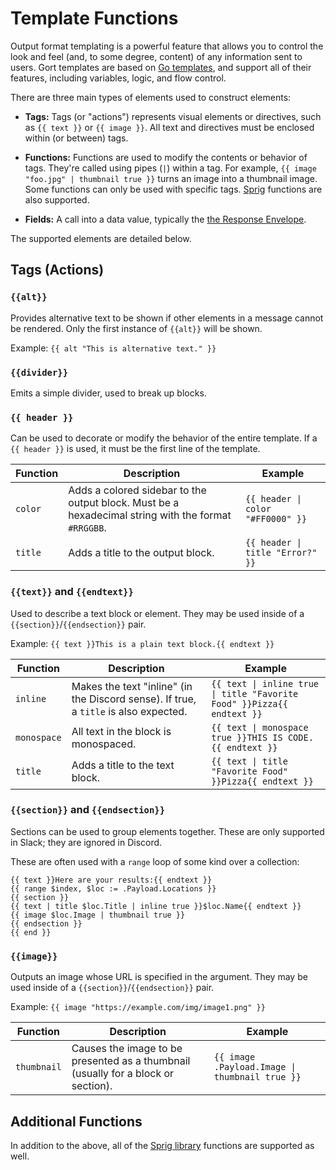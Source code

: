 # Template Functions

Output format templating is a powerful feature that allows you to control the look and feel (and, to some degree, content) of any information sent to users. Gort templates are based on [Go templates](https://pkg.go.dev/text/template), and support all of their features, including variables, logic, and flow control.

There are three main types of elements used to construct elements:

* **Tags:** Tags (or "actions") represents visual elements or directives, such as `{{ text }}` or `{{ image }}`. All text and directives must be enclosed within (or between) tags.

* **Functions:** Functions are used to modify the contents or behavior of tags. They're called using pipes (`|`) within a tag. For example, `{{ image "foo.jpg" | thumbnail true }}` turns an image into a thumbnail image. Some functions can only be used with specific tags. [Sprig](https://masterminds.github.io/sprig/) functions are also supported.

* **Fields:** A call into a data value, typically the [the Response Envelope](templates-response-envelope.md).

The supported elements are detailed below.

## Tags (Actions)

### `{{alt}}`

Provides alternative text to be shown if other elements in a message cannot be rendered. Only the first instance of `{{alt}}` will be shown.

Example: `{{ alt "This is alternative text." }}`

### `{{divider}}`

Emits a simple divider, used to break up blocks. 

### `{{ header }}`

Can be used to decorate or modify the behavior of the entire template. If a `{{ header }}` is used, it must be the first line of the template.

| Function    | Description | Example |
| ----------- | ----------- | ------- |
| `color`     | Adds a colored sidebar to the output block. Must be a hexadecimal string with the format `#RRGGBB`. | `{{ header \| color "#FF0000" }}` |
| `title`     | Adds a title to the output block. | `{{ header \| title "Error?" }}` |


### `{{text}}` and `{{endtext}}`

Used to describe a text block or element. They may be used inside of a  `{{section}}`/`{{endsection}}` pair.

Example: `{{ text }}This is a plain text block.{{ endtext }}`

| Function    | Description | Example |
| ----------- | ----------- | ------- |
| `inline`    | Makes the text "inline" (in the Discord sense). If true, a `title` is also expected. | `{{ text \| inline true \| title "Favorite Food" }}Pizza{{ endtext }}` |
| `monospace` | All text in the block is monospaced. | `{{ text \| monospace true }}THIS IS CODE.{{ endtext }}` |
| `title`     | Adds a title to the text block.  | `{{ text \| title "Favorite Food" }}Pizza{{ endtext }}` |


### `{{section}}` and `{{endsection}}`

Sections can be used to group elements together. These are only supported in Slack; they are ignored in Discord.

These are often used with a `range` loop of some kind over a collection:

```
{{ text }}Here are your results:{{ endtext }}
{{ range $index, $loc := .Payload.Locations }}
{{ section }}
{{ text | title $loc.Title | inline true }}$loc.Name{{ endtext }}
{{ image $loc.Image | thumbnail true }}
{{ endsection }}
{{ end }}
```


### `{{image}}`

Outputs an image whose URL is specified in the argument. They may be used inside of a  `{{section}}`/`{{endsection}}` pair.

Example: `{{ image "https://example.com/img/image1.png" }}`

| Function    | Description | Example |
| ----------- | ----------- | ------- |
| `thumbnail` | Causes the image to be presented as a thumbnail (usually for a block or section). | `{{ image .Payload.Image \| thumbnail true }}` |

## Additional Functions

In addition to the above, all of the [Sprig library](https://masterminds.github.io/sprig/) functions are supported as well.